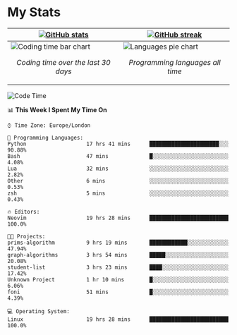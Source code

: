 <!-- [![Typing SVG](https://readme-typing-svg.herokuapp.com?size=23&duration=7000&color=168BC6&center=true&vCenter=true&width=500&lines=I+use+Arch+btw)](https://git.io/typing-svg) -->
# My Stats
| [![GitHub stats](https://github-readme-stats.vercel.app/api?username=akim-13&show_icons=true&theme=github_dark&border_color=2d9d42&title_color=2d9d42&count_private=true)](https://github.com/anuraghazra/github-readme-stats) | [![GitHub streak](https://github-readme-streak-stats.herokuapp.com?user=akim-13&theme=github-dark&date_format=j%20M%5B%20Y%5D)](https://git.io/streak-stats) |
| -- | -- |
| ![Coding time bar chart](https://wakatime.com/share/@akim13/e1d3f835-c70a-4cab-adb5-935f7f468931.svg) <p align="center"> *Coding time over the last 30 days* </p> |![Languages pie chart](https://wakatime.com/share/@akim13/50c0a458-bfaf-45ba-b46b-df1959378a37.svg) <p align="center"> *Programming languages all time* </p> |


<!--This is temporary, testing how it works.
<p align="left">
    <img alt="Programming languages" src="https://wakatime.com/share/@akim13/50c0a458-bfaf-45ba-b46b-df1959378a37.svg" width="500px" height="300px">
    <br>
</p>-->

<!--START_SECTION:waka-->
![Code Time](http://img.shields.io/badge/Code%20Time-0%20secs-blue)

📊 **This Week I Spent My Time On** 

```text
⌚︎ Time Zone: Europe/London

💬 Programming Languages: 
Python                   17 hrs 41 mins      ██████████████████████░░░   90.88% 
Bash                     47 mins             █░░░░░░░░░░░░░░░░░░░░░░░░   4.08% 
Lua                      32 mins             ░░░░░░░░░░░░░░░░░░░░░░░░░   2.82% 
Other                    6 mins              ░░░░░░░░░░░░░░░░░░░░░░░░░   0.53% 
zsh                      5 mins              ░░░░░░░░░░░░░░░░░░░░░░░░░   0.43%

🔥 Editors: 
Neovim                   19 hrs 28 mins      █████████████████████████   100.0%

🐱‍💻 Projects: 
prims-algorithm          9 hrs 19 mins       ████████████░░░░░░░░░░░░░   47.94% 
graph-algorithms         3 hrs 54 mins       █████░░░░░░░░░░░░░░░░░░░░   20.08% 
student-list             3 hrs 23 mins       ████░░░░░░░░░░░░░░░░░░░░░   17.42% 
Unknown Project          1 hr 10 mins        █░░░░░░░░░░░░░░░░░░░░░░░░   6.06% 
foni                     51 mins             █░░░░░░░░░░░░░░░░░░░░░░░░   4.39%

💻 Operating System: 
Linux                    19 hrs 28 mins      █████████████████████████   100.0%

```


<!--END_SECTION:waka-->
